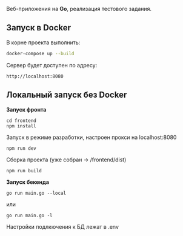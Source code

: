 Веб-приложения на **Go**, реализация тестового задания.

## Запуск в Docker
В корне проекта выполнить:

```bash
docker-compose up --build
```
Сервер будет доступен по адресу:
```
http://localhost:8080 
```
## Локальный запуск без Docker

**Запуск фронта**

```
cd frontend
npm install
```
Запуск в режиме разработки, настроен прокси на localhost:8080
```
npm run dev
```
Сборка проекта (уже собран -> /frontend/dist)
```
npm run build
```

**Запуск бекенда**

```
go run main.go --local
```
или
```
go run main.go -l
```
Настройки подлкючения к БД лежат в .env